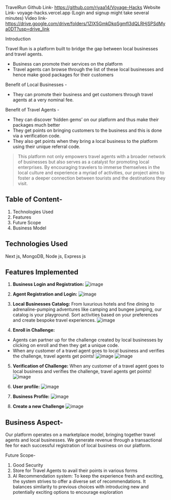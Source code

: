 TravelRun
Github Link- https://github.com/riyaa14/Voyage-Hacks
Website Link- voyage-hacks.vercel.app (Login and signup might take several minutes)
Video link-  https://drive.google.com/drive/folders/1ZIX5GmkDkqSgmfl3dQLRHjSPSdMya0DT?usp=drive_link

Introduction

Travel Run is a platform built to bridge the gap between local businesses and travel agents.
- Business can promote their services on the platform
- Travel agents can browse through the list of these local businesses and hence make good packages for their customers

Benefit of Local Businesses - 
- They can promote their business and get customers through travel agents at a very nominal fee.

Benefit of Travel Agents - 
- They can discover ‘hidden gems’ on our platform and thus make their packages much better
- They get points on bringing customers to the business and this is done via a verification code.
- They also get points when they bring a local business to the platform using their unique referral code.


> This platform not only empowers travel agents with a broader network of businesses but also serves as a catalyst for promoting local enterprises. 
> By encouraging travelers to immerse themselves in the local culture and experience a myriad of activities, our project aims to foster a deeper connection between tourists and the destinations they visit.

## Table of Content-
1. Technologies Used
2. Features
3. Future Scope
4. Business Model


## Technologies Used 
Next js, MongoDB, Node js, Express js

## Features Implemented 

1. **Business Login and Registration:**
![image](https://github.com/riyaa14/Voyage-Hacks/assets/96983874/b3636dfd-1460-46b0-95f6-ed9cc864c126)

2. **Agent Registration and Login:**
![image](https://github.com/riyaa14/Voyage-Hacks/assets/96983874/4473c156-3173-4f93-b365-edde0d5b894d)

3. **Local Businesses Catalog:**
From luxurious hotels and fine dining to adrenaline-pumping adventures like camping and bungee jumping, our catalog is your playground. Sort activities based on your preferences and create bespoke travel experiences.
![image](https://github.com/riyaa14/Voyage-Hacks/assets/96983874/571e4edb-abc6-442f-b3b7-f2e99e01f93e)

4. **Enroll in Challenge:**
- Agents can partner up for the challenge created by local businesses by clicking on enroll and then they get a unique code.
- When any customer of a travel agent goes to local business and verifies the challenge, travel agents get points!
  ![image](https://github.com/riyaa14/Voyage-Hacks/assets/96983874/10a24334-4247-4260-9048-46e0c45f3c09)
![image](https://github.com/riyaa14/Voyage-Hacks/assets/96983874/16a7edb7-f37c-49ab-a75a-e8dc96b3fcd0)


5. **Verification of Challenge:**
When any customer of a travel agent goes to local business and verifies the challenge, travel agents get points!
![image](https://github.com/riyaa14/Voyage-Hacks/assets/96983874/9b2c8762-da5f-471b-b51f-cca8d3ac8267)


7. **User profile:**
![image](https://github.com/riyaa14/Voyage-Hacks/assets/96983874/96ab082c-ef12-4f52-a44d-d0d4fbca48c6)


8. **Business Profile:**
![image](https://github.com/riyaa14/Voyage-Hacks/assets/96983874/19ce591d-2d6a-4ea6-bc38-ce1c70622713)

9. **Create a new Challenge**
![image](https://github.com/riyaa14/Voyage-Hacks/assets/96983874/9ce3e9d9-290d-482e-b049-2d22f3fce77b)


## Business Aspect- 
 Our platform operates on a marketplace model, bringing together travel agents and local businesses. We generate revenue through a transactional fee for each successful registration of local business on our platform.


Future Scope-
1. Good Security
2. Store for Travel Agents to avail their points in various forms
3. AI Recommendation system: To keep the experience fresh and exciting, the system strives to offer a diverse set of recommendations. It balances similarity to previous choices with introducing new and potentially exciting options to encourage exploration

